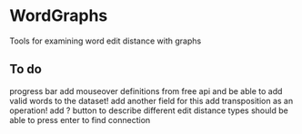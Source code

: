# WordGraphs
Tools for examining word edit distance with graphs

## To do
progress bar
add mouseover definitions from free api
and be able to add valid words to the dataset! add another field for this
add transposition as an operation!
add ? button to describe different edit distance types
should be able to press enter to find connection
